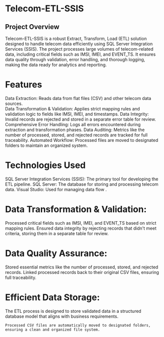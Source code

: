 # Telecom-ETL-SSIS
## Project Overview

Telecom-ETL-SSIS is a robust Extract, Transform, Load (ETL) solution designed to handle telecom data efficiently using SQL Server Integration Services (SSIS). The project processes large volumes of telecom-related data, including critical fields such as IMSI, IMEI, and EVENT_TS. It ensures data quality through validation, error handling, and thorough logging, making the data ready for analytics and reporting.
# Features

Data Extraction: Reads data from flat files (CSV) and other telecom data sources.\
Data Transformation & Validation: Applies strict mapping rules and validation logic to fields like IMSI, IMEI, and timestamps.
Data Integrity: Invalid records are rejected and stored in a separate error table for review.
Comprehensive Error Handling: Logs all errors encountered during extraction and transformation phases.
Data Auditing: Metrics like the number of processed, stored, and rejected records are tracked for full traceability.
Automated Workflow: Processed files are moved to designated folders to maintain an organized system.

# Technologies Used

SQL Server Integration Services (SSIS): The primary tool for developing the ETL pipeline.
SQL Server: The database for storing and processing telecom data.
Visual Studio: Used for managing data flow .

# Data Transformation & Validation:

Processed critical fields such as IMSI, IMEI, and EVENT_TS based on strict mapping rules.
Ensured data integrity by rejecting records that didn't meet criteria, storing them in a separate table for review.

# Data Quality Assurance:

Stored essential metrics like the number of processed, stored, and rejected records.
Linked processed records back to their original CSV files, ensuring full traceability.

# Efficient Data Storage:

The ETL process is designed to store validated data in a structured database model that aligns with business requirements.


    Processed CSV files are automatically moved to designated folders, ensuring a clean and organized file system.
